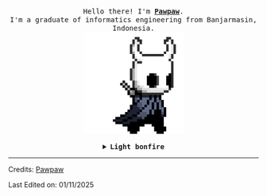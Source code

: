   <p align="center">
  <br>
  <samp>
    Hello there! I'm <b><a rel="nofollow noopener noreferrer" target="_blank" href="https://pawpawly.github.io/">Pawpaw</a></b>.
    <br>I'm a graduate of informatics engineering from Banjarmasin, Indonesia.<br>
</samp>
  <img src="https://raw.githubusercontent.com/TanZng/TanZng/master/assets/hollor_knight3.gif" width="200">
</p>
<details align="center">
<summary> <b> <samp> Light bonfire </samp></b></summary>
<samp>
 <b><h2 style="color: #fc6203">B O N F I R E &nbsp; L I T !</h2> </b>
<img src="https://raw.githubusercontent.com/TanZng/TanZng/master/assets/bonefire.gif" width="200">
<p>My Portfolio: <a href="https://pawpawly.github.io/">pawpawly.github.io</a></p>
<p align="center">
  <a rel="nofollow noopener noreferrer" target="_blank" href="https://www.linkedin.com/in/muhammad-ganang-ramadhan-563380331/">
  <img src="https://raw.githubusercontent.com/TanZng/TanZng/master/assets/linkedin.png" width="30px" alt="LinkedIn"></a>
  &nbsp; 
  &nbsp;
  <a rel="nofollow noopener noreferrer" target="_blank" href="https://www.instagram.com/mhganangrmdhn/">
  <img src="https://raw.githubusercontent.com/TanZng/TanZng/master/assets/instagram.png" width="30px" alt="Instagram"></a>
  &nbsp; 
  &nbsp;
  <a rel="nofollow noopener noreferrer" target="_blank" href="https://www.youtube.com/@cookiessly">
  <img src="https://raw.githubusercontent.com/TanZng/TanZng/master/assets/youtube.png" width="30px" alt="YouTube"></a>
</p> 
</samp>
</details>
<hr>
<p>Credits: <a href="https://pawpawly.github.io/">Pawpaw</a></p>
<p>Last Edited on: 01/11/2025</p> 
